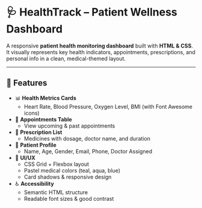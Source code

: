 # 🩺 HealthTrack – Patient Wellness Dashboard

A responsive **patient health monitoring dashboard** built with **HTML & CSS**.  
It visually represents key health indicators, appointments, prescriptions, and personal info in a clean, medical-themed layout.

---

## 🚀 Features

- 📊 **Health Metrics Cards**
  - Heart Rate, Blood Pressure, Oxygen Level, BMI (with Font Awesome icons)
- 📅 **Appointments Table**
  - View upcoming & past appointments
- 💊 **Prescription List**
  - Medicines with dosage, doctor name, and duration
- 👤 **Patient Profile**
  - Name, Age, Gender, Email, Phone, Doctor Assigned
- 🎨 **UI/UX**
  - CSS Grid + Flexbox layout
  - Pastel medical colors (teal, aqua, blue)
  - Card shadows & responsive design
- ♿ **Accessibility**
  - Semantic HTML structure
  - Readable font sizes & good contrast
